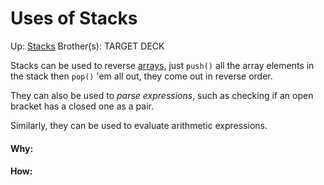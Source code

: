 # Uses of Stacks

Up: [Stacks](stacks)
Brother(s):
TARGET DECK

Stacks can be used to reverse [arrays](arrays), just `push()` all the array elements in the stack then `pop()` 'em all out, they come out in reverse order.

They can also be used to *parse expressions*, such as checking if an open bracket has a closed one as a pair.

Similarly, they can be used to evaluate arithmetic expressions.





































#### Why:
#### How:









